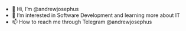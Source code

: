 - 👋 Hi, I’m @andrewjosephus
- 👀 I’m interested in Software Development and learning more about IT 
- 📫 How to reach me through Telegram @andrewjosephus

<!---
andrewjosephus/andrewjosephus is a ✨ special ✨ repository because its `README.md` (this file) appears on your GitHub profile.
You can click the Preview link to take a look at your changes.
--->
